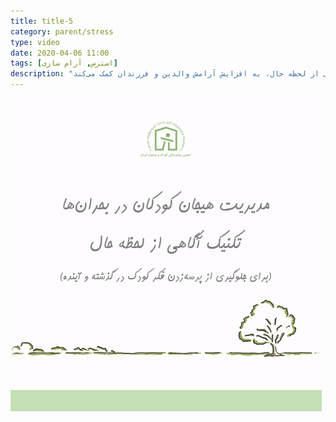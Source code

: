 ```yaml
---
title: title-5
category: parent/stress
type: video
date: 2020-04-06 11:00
tags: [استرس, آرام سازی]
description: "تکنیک آگاهی از لحظه حال، به افزایش آرامش والدین و فرزندان کمک می‌کند"
---
```


[![](../../static/images/mindfulness-cover.png)](../../static/videos/mindfulness.mp4)
